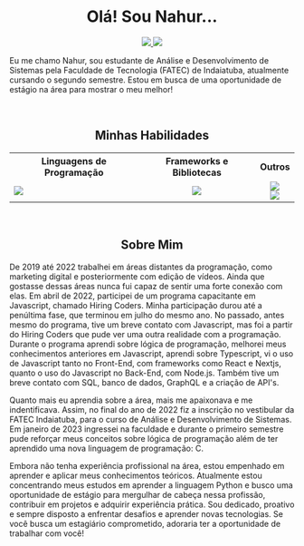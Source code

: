 <h1 align="center">Olá! Sou Nahur...</h1>
<div align="center">
  <a href="https://www.linkedin.com/in/nahurstreit/" alt="Linkedin" target="_blank">
    <img src="https://img.shields.io/badge/LinkedIn-Connect-blue?logo=linkedin&style=flat-square"></>
  </a>
  <a href="https://github.com/nahurstreit" alt="Github">
    <img src="https://img.shields.io/badge/GitHub-Follow-black?logo=github&style=flat-square"></>
  </a>
</div>
<div>
  <p >Eu me chamo Nahur, sou estudante de Análise e Desenvolvimento de Sistemas pela Faculdade de Tecnologia (FATEC) de Indaiatuba, atualmente cursando o segundo semestre. 
  Estou em busca de uma oportunidade de estágio na área para mostrar o meu melhor!</p>
  <br>
</div>

<div align="center">
  <h2>Minhas Habilidades</h2>
  <table>
    <tr>
      <th>Linguagens de Programação</th>
      <th>Frameworks e Bibliotecas</th>
      <th>Outros</th>
    </tr>
    <tr>
      <td>
        <img src="https://skillicons.dev/icons?i=c,js,ts,python"></>
      </td>
      <td align="center">
        <img src="https://skillicons.dev/icons?i=react,nextjs"></>
      </td>
      <td align="center">
        <img src="https://skillicons.dev/icons?i=nodejs,github"></><br>
        <img src="https://skillicons.dev/icons?i=ae,ai,photoshop,premiere"></>
      </td>
    </tr>
  </table>
  <br>
</div>

<div>
  <h2 align="center">Sobre Mim</h2>
  <p>De 2019 até 2022 trabalhei em áreas distantes da programação, como marketing digital e posteriormente com edição de vídeos. Ainda que gostasse dessas áreas nunca fui capaz de sentir uma forte conexão com elas. Em abril de 2022, participei de um programa capacitante em Javascript, chamado Hiring Coders. Minha participação durou até a penúltima fase, que terminou em julho do mesmo ano. No passado, antes mesmo do programa, tive um breve contato com Javascript, mas foi a partir do Hiring Coders que pude ver uma outra realidade com a programação. Durante o programa aprendi sobre lógica de programação, melhorei meus conhecimentos anteriores em Javascript, aprendi sobre Typescript, vi o uso de Javascript tanto no Front-End, com frameworks como React e Nextjs, quanto o uso do Javascript no Back-End, com Node.js. Também tive um breve contato com SQL, banco de dados, GraphQL e a criação de API's.
    
  Quanto mais eu aprendia sobre a área, mais me apaixonava e me indentificava. Assim, no final do ano de 2022 fiz a inscrição no vestibular da FATEC Indaiatuba, para o curso de Análise e Desenvolvimento de Sistemas. Em janeiro de 2023 ingressei na faculdade e durante o primeiro semestre pude reforçar meus conceitos sobre lógica de programação além de ter aprendido uma nova linguagem de programação: C.
    
  Embora não tenha experiência profissional na área, estou empenhado em aprender e aplicar meus conhecimentos teóricos. Atualmente estou concentrando meus estudos em aprender a linguagem Python e busco uma oportunidade de estágio para mergulhar de cabeça nessa profissão, contribuir em projetos e adquirir experiência prática.
  Sou dedicado, proativo e sempre disposto a enfrentar desafios e aprender novas tecnologias.
  Se você busca um estagiário comprometido, adoraria ter a oportunidade de trabalhar com você!</p>
</div>

<!--
**nahurstreit/nahurstreit** is a ✨ _special_ ✨ repository because its `README.md` (this file) appears on your GitHub profile.

Here are some ideas to get you started:

- 🔭 I’m currently working on ...
- 🌱 I’m currently learning ...
- 👯 I’m looking to collaborate on ...
- 🤔 I’m looking for help with ...
- 💬 Ask me about ...
- 📫 How to reach me: ...
- 😄 Pronouns: ...
- ⚡ Fun fact: ...
-->
